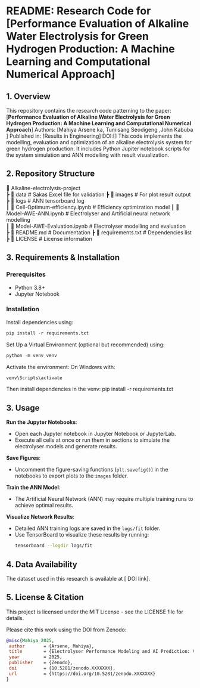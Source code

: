 
# README: Research Code for [Performance Evaluation of Alkaline Water Electrolysis for Green Hydrogen Production: A Machine Learning and Computational Numerical Approach]

## 1. Overview 

This repository contains the research code patterning to the paper:
[**Performance Evaluation of Alkaline Water Electrolysis for Green Hydrogen Production: A Machine Learning and Computational Numerical Approach**]
Authors: [Mahiya Arsene ka, Tumisang Seodigeng ,John Kabuba ]
Published in: [Results in Engineering]
DOI:[]
This code implements the modelling, evaluation and optimization of an alkaline electrolysis system for green hydrogen production. It includes Python Jupiter notebook scripts for the system simulation and ANN modelling with result visualization.

## 2. Repository Structure

📂 Alkaline-electrolysis-project  
 ┣ 📂 data                                # Sakas Excel file for validation
 ┣ 📂 images                              # For plot result output
 ┣ 📂 logs                                # ANN tensorboard log  
 ┃ 📜 Cell-Optimum-efficiency.ipynb       # Efficiency optimization model 
 ┃ 📜 Model-AWE-ANN.ipynb                 # Electrolyser and Artificial neural network modelling  
 ┃ 📜 Model-AWE-Evaluation.ipynb          # Electrolyser modelling and evaluation  
 ┣ 📜 README.md                           # Documentation 
 ┣ 📜 requirements.txt                    # Dependencies list
 ┣ 📜 LICENSE                             # License information  


## 3. Requirements & Installation

### Prerequisites
- Python 3.8+
- Jupyter Notebook

### Installation

Install dependencies using:
```python
pip install -r requirements.txt
```
Set Up a Virtual Environment (optional but recommended) using:
```python
python -m venv venv
```
Activate the environment:
On Windows with: 
```python 
venv\Scripts\activate
```
Then install dependencies in the venv: pip install -r requirements.txt

## 3. Usage

**Run the Jupyter Notebooks**:
   - Open each Jupyter notebook in Jupyter Notebook or JupyterLab.
   - Execute all cells at once or run them in sections to simulate the electrolyser models and generate results.

**Save Figures**:
   - Uncomment the figure-saving functions (`plt.savefig()`) in the notebooks to export plots to the `images` folder.

**Train the ANN Model**:
   - The Artificial Neural Network (ANN) may require multiple training runs to achieve optimal results.

**Visualize Network Results**:
   - Detailed ANN training logs are saved in the `logs/fit` folder.
   - Use TensorBoard to visualize these results by running:
     ```bash
     tensorboard --logdir logs/fit
     ```

## 4. Data Availability

The dataset used in this research is available at 
[ DOI link].

## 5. License & Citation

This project is licensed under the MIT License - see the LICENSE file for details.

Please cite this work using the DOI from Zenodo:

 ```bibtex
@misc{Mahiya_2025,
  author       = {Arsene, Mahiya},
  title        = {Electrolyser Performance Modeling and AI Prediction: Version 1.0},
  year         = 2025,
  publisher    = {Zenodo},
  doi          = {10.5281/zenodo.XXXXXXX},
  url          = {https://doi.org/10.5281/zenodo.XXXXXXX}
}
 ```
